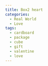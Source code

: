 ```yaml
---
title: Box2 heart
categories:
  - Real World
  - Love
tags:
  - cardboard
  - package
  - cube
  - gift
  - valentine
  - love
---
```

